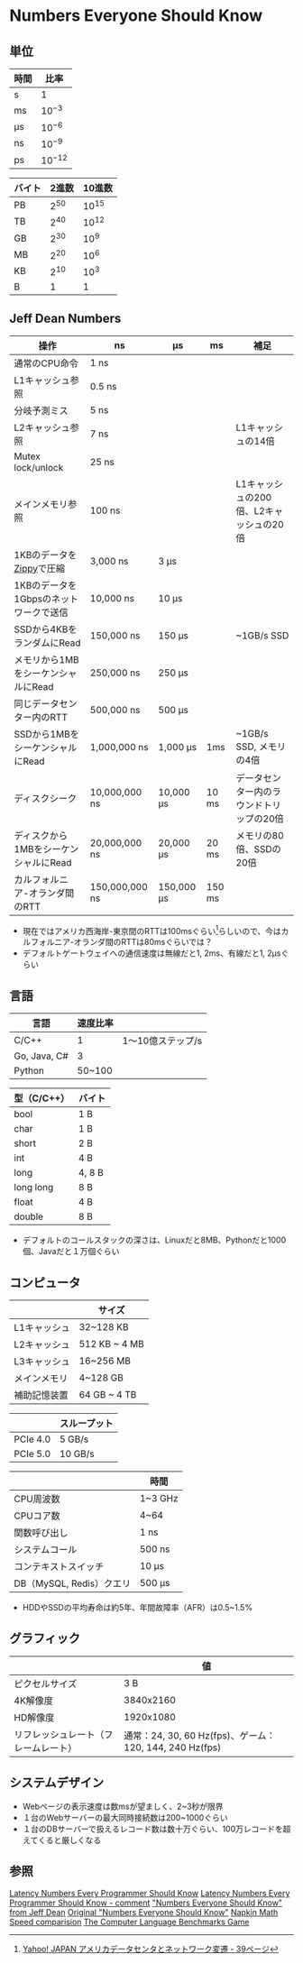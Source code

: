 # Numbers Everyone Should Know

## 単位

| 時間 | 比率 |
| --- | --- |
| s | $1$ |
| ms | $10^{-3}$ |
| μs | $10^{-6}$ |
| ns | $10^{-9}$ |
| ps | $10^{-12}$ |

| バイト | 2進数 | 10進数 |
| --- | --- | --- |
| PB | $2^{50}$ | $10^{15}$ |
| TB | $2^{40}$ | $10^{12}$ |
| GB | $2^{30}$ | $10^9$ |
| MB | $2^{20}$ | $10^6$ |
| KB  | $2^{10}$ | $10^3$ |
| B | $1$ | $1$ |

## Jeff Dean Numbers

| 操作 | ns | μs | ms | 補足 |
| --- | --- | --- | --- | --- |
| 通常のCPU命令 | 1 ns | | | |
| L1キャッシュ参照 | 0.5 ns | | | |
| 分岐予測ミス | 5 ns | | | |
| L2キャッシュ参照 | 7 ns | | | L1キャッシュの14倍 |
| Mutex lock/unlock | 25 ns | | | |
| メインメモリ参照 | 100 ns | | | L1キャッシュの200倍、L2キャッシュの20倍 |
| 1KBのデータを[Zippy](https://en.wikipedia.org/wiki/Snappy_(compression))で圧縮 | 3,000 ns | 3 μs | | |
| 1KBのデータを1Gbpsのネットワークで送信 | 10,000 ns | 10 μs | | |
| SSDから4KBをランダムにRead | 150,000 ns | 150 μs | | ~1GB/s SSD |
| メモリから1MBをシーケンシャルにRead | 250,000 ns | 250 μs | | |
| 同じデータセンター内のRTT | 500,000 ns | 500 μs | | |
| SSDから1MBをシーケンシャルにRead | 1,000,000 ns | 1,000 μs | 1ms | ~1GB/s SSD, メモリの4倍 |
| ディスクシーク | 10,000,000 ns | 10,000 μs | 10 ms | データセンター内のラウンドトリップの20倍 |
| ディスクから1MBをシーケンシャルにRead | 20,000,000 ns | 20,000 μs | 20 ms | メモリの80倍、SSDの20倍 |
| カルフォルニア-オランダ間のRTT | 150,000,000 ns | 150,000 μs | 150 ms | |

- 現在ではアメリカ西海岸-東京間のRTTは100msぐらい[^1]らしいので、今はカルフォルニア-オランダ間のRTTは80msぐらいでは？
- デフォルトゲートウェイへの通信速度は無線だと1, 2ms、有線だと1, 2μsぐらい

## 言語

| 言語 | 速度比率 | |
| --- | --- | --- |
| C/C++ | 1 | 1～10億ステップ/s |
| Go, Java, C# | 3 | |
| Python | 50~100 | |

| 型（C/C++） | バイト |
| --- | --- |
| bool | 1 B |
| char | 1 B |
| short | 2 B |
| int | 4 B |
| long | 4, 8 B |
| long long | 8 B |
| float | 4 B |
| double | 8 B |

- デフォルトのコールスタックの深さは、Linuxだと8MB、Pythonだと1000個、Javaだと１万個ぐらい

## コンピュータ

| | サイズ |
| --- | --- |
| L1キャッシュ | 32~128 KB |
| L2キャッシュ | 512 KB ~ 4 MB |
| L3キャッシュ | 16~256 MB |
| メインメモリ | 4~128 GB |
| 補助記憶装置 | 64 GB ~ 4 TB |

| | スループット |
| --- | --- |
| PCIe 4.0 | 5 GB/s |
| PCIe 5.0 | 10 GB/s |

| | 時間 |
| --- | --- |
| CPU周波数 | 1~3 GHz |
| CPUコア数 | 4~64 |
| 関数呼び出し | 1 ns |
| システムコール | 500 ns |
| コンテキストスイッチ | 10 μs |
| DB（MySQL, Redis）クエリ | 500 μs |

- HDDやSSDの平均寿命は約5年、年間故障率（AFR）は0.5~1.5%

## グラフィック

| | 値 |
| --- | --- |
| ピクセルサイズ | 3 B |
| 4K解像度 | 3840x2160 |
| HD解像度 | 1920x1080 |
| リフレッシュレート（フレームレート） | 通常：24, 30, 60 Hz(fps)、ゲーム：120, 144, 240 Hz(fps) |

## システムデザイン

- Webページの表示速度は数msが望ましく、2~3秒が限界
- １台のWebサーバーの最大同時接続数は200~1000ぐらい
- １台のDBサーバーで扱えるレコード数は数十万ぐらい、100万レコードを超えてくると厳しくなる

## 参照

[Latency Numbers Every Programmer Should Know](https://gist.github.com/jboner/2841832)
[Latency Numbers Every Programmer Should Know - comment](https://gist.github.com/jboner/2841832?permalink_comment_id=3707733#gistcomment-3707733)
["Numbers Everyone Should Know" from Jeff Dean](https://brenocon.com/dean_perf.html)
[Original "Numbers Everyone Should Know"](http://norvig.com/21-days.html#answers)
[Napkin Math](https://github.com/sirupsen/napkin-math)
[Speed comparision](https://github.com/niklas-heer/speed-comparison)
[The Computer Language Benchmarks Game](https://benchmarksgame-team.pages.debian.net/benchmarksgame/)

[^1]: [Yahoo! JAPAN アメリカデータセンタとネットワーク変遷 - 39ページ](https://www.janog.gr.jp/meeting/janog52/wp-content/uploads/2023/06/janog52-atpo-fukazawa.pdf)
